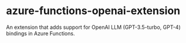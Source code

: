 # azure-functions-openai-extension
An extension that adds support for OpenAI LLM (GPT-3.5-turbo, GPT-4) bindings in Azure Functions.
